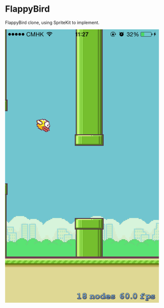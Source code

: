 FlappyBird
==========

FlappyBird clone, using SpriteKit to implement.


![image](https://github.com/duanp0128/FlappyBird/blob/master/demo.PNG)
